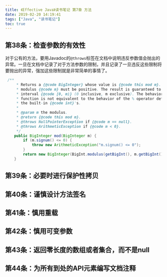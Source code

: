 ```yaml
---
title: 《Effective Java》读书笔记 第7章 方法
date: 2019-02-20 14:19:41
tags: ["Java", "读书笔记"]
toc: true
---
```


## 第38条：检查参数的有效性

对于公有的方法，要用Javadoc的`@throws`标签在文档中说明违反参数值会抛出的异常。一旦在文档中记录了对于方法参数的限制，并且记录了一旦违反这些限制将要抛出的异常，强加这些限制就是非常简单的事情了。

```java
 /**
     * Returns a {@code BigInteger} whose value is {@code this mod m}. The
     * modulus {@code m} must be positive. The result is guaranteed to be in the
     * interval {@code [0, m)} (0 inclusive, m exclusive). The behavior of this
     * function is not equivalent to the behavior of the % operator defined for
     * the built-in {@code int}'s.
     *
     * @param m the modulus.
     * @return {@code this mod m}.
     * @throws NullPointerException if {@code m == null}.
     * @throws ArithmeticException if {@code m < 0}.
     */
    public BigInteger mod(BigInteger m) {
        if (m.signum() <= 0) {
            throw new ArithmeticException("m.signum() <= 0");
        }
        return new BigInteger(BigInt.modulus(getBigInt(), m.getBigInt()));
    }
```

## 第39条：必要时进行保护性拷贝

## 第40条：谨慎设计方法签名

## 第41条：慎用重载

## 第42条：慎用可变参数

## 第43条：返回零长度的数组或者集合，而不是null

## 第44条：为所有到处的API元素编写文档注释